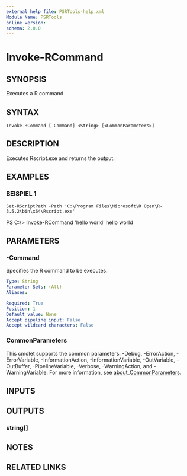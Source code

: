 ```yaml
---
external help file: PSRTools-help.xml
Module Name: PSRTools
online version:
schema: 2.0.0
---
```


# Invoke-RCommand

## SYNOPSIS
Executes a R command

## SYNTAX

```
Invoke-RCommand [-Command] <String> [<CommonParameters>]
```

## DESCRIPTION
Executes Rscript.exe and returns the output.

## EXAMPLES

### BEISPIEL 1
```
Set-RScriptPath -Path 'C:\Program Files\Microsoft\R Open\R-3.5.2\bin\x64\Rscript.exe'
```

PS C:\\\> Invoke-RCommand 'hello world'
hello world

## PARAMETERS

### -Command
Specifies the R command to be executes.

```yaml
Type: String
Parameter Sets: (All)
Aliases:

Required: True
Position: 1
Default value: None
Accept pipeline input: False
Accept wildcard characters: False
```

### CommonParameters
This cmdlet supports the common parameters: -Debug, -ErrorAction, -ErrorVariable, -InformationAction, -InformationVariable, -OutVariable, -OutBuffer, -PipelineVariable, -Verbose, -WarningAction, and -WarningVariable. For more information, see [about_CommonParameters](http://go.microsoft.com/fwlink/?LinkID=113216).

## INPUTS

## OUTPUTS

### string[]
## NOTES

## RELATED LINKS
